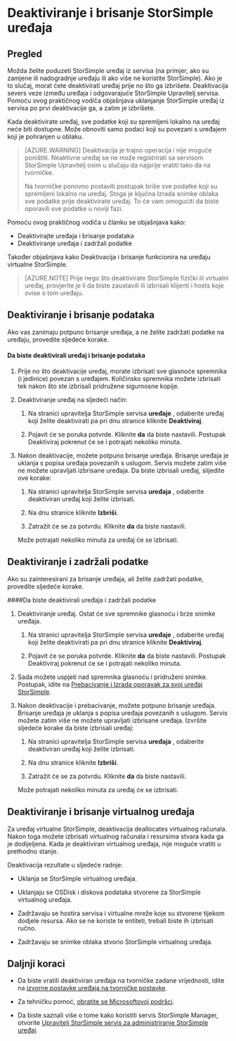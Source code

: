 <properties 
   pageTitle="Deaktiviranje i brisanje uređaja StorSimple | Microsoft Azure"
   description="U članku se opisuje uklanjanje uređaja StorSimple iz servisa tako da najprije deaktiviranje i brisanje ga."
   services="storsimple"
   documentationCenter=""
   authors="SharS"
   manager="carmonm"
   editor="" />
<tags 
   ms.service="storsimple"
   ms.devlang="na"
   ms.topic="article"
   ms.tgt_pltfrm="na"
   ms.workload="na"
   ms.date="10/18/2016"
   ms.author="anoobbacker" />

# <a name="deactivate-and-delete-a-storsimple-device"></a>Deaktiviranje i brisanje StorSimple uređaja

## <a name="overview"></a>Pregled

Možda želite poduzeti StorSimple uređaj iz servisa (na primjer, ako su zamjene ili nadogradnje uređaju ili ako više ne koristite StorSimple). Ako je to slučaj, morat ćete deaktivirati uređaj prije no što ga izbrišete. Deaktivacija severs veze između uređaja i odgovarajuće StorSimple Upravitelj servisa. Pomoću ovog praktičnog vodiča objašnjava uklanjanje StorSimple uređaj iz servisa po prvi deaktivacije ga, a zatim je izbrišete. 

Kada deaktivirate uređaj, sve podatke koji su spremljeni lokalno na uređaj neće biti dostupne. Može obnoviti samo podaci koji su povezani s uređajem koji je pohranjen u oblaku.  

>[AZURE.WARNING] Deaktivacija je trajno operacija i nije moguće poništiti. Neaktivne uređaj se ne može registrirati sa servisom StorSimple Upravitelj osim u slučaju da najprije vratiti tako da na tvorničke. 
>
>Na tvorničke ponovno postaviti postupak briše sve podatke koji su spremljeni lokalno na uređaj. Stoga je ključna Izrada snimke oblaka sve podatke prije deaktivirate uređaj. To će vam omogućiti da biste oporavili sve podatke u noviji fazi.

Pomoću ovog praktičnog vodiča u članku se objašnjava kako:

- Deaktivirajte uređaja i brisanje podataka
- Deaktiviranje uređaja i zadržali podatke

Također objašnjava kako Deaktivacija i brisanje funkcionira na uređaju virtualne StorSimple.

>[AZURE.NOTE] Prije nego što deaktivirate StorSimple fizički ili virtualni uređaj, provjerite je li da biste zaustavili ili izbrisali klijenti i hosts koje ovise o tom uređaju.

## <a name="deactivate-and-delete-data"></a>Deaktiviranje i brisanje podataka

Ako vas zanimaju potpuno brisanje uređaja, a ne želite zadržati podatke na uređaju, provedite sljedeće korake.

#### <a name="to-deactivate-the-device-and-delete-the-data"></a>Da biste deaktivirali uređaj i brisanje podataka  

1. Prije no što deaktivacije uređaj, morate izbrisati sve glasnoće spremnika (i jedinice) povezan s uređajem. Količinsko spremnika možete izbrisati tek nakon što ste izbrisali pridružene sigurnosne kopije.

2. Deaktiviranje uređaj na sljedeći način:

    1. Na stranici upravitelja StorSimple servisa **uređaje** , odaberite uređaj koji želite deaktivirati pa pri dnu stranice kliknite **Deaktiviraj**.

    2. Pojavit će se poruka potvrde. Kliknite **da** da biste nastavili. Postupak Deaktiviraj pokrenut će se i potrajati nekoliko minuta.

3. Nakon deaktivacije, možete potpuno brisanje uređaja. Brisanje uređaja je uklanja s popisa uređaja povezanih s uslugom. Servis možete zatim više ne možete upravljati izbrisane uređaja. Da biste izbrisali uređaj, slijedite ove korake:

    1. Na stranici upravitelja StorSimple servisa **uređaja** , odaberite deaktiviran uređaj koji želite izbrisati.

    2. Na dnu stranice kliknite **Izbriši**.

    3. Zatražit će se za potvrdu. Kliknite **da** da biste nastavili.

    Može potrajati nekoliko minuta za uređaj će se izbrisati.

## <a name="deactivate-and-retain-data"></a>Deaktiviranje i zadržali podatke

Ako su zainteresirani za brisanje uređaja, ali želite zadržati podatke, provedite sljedeće korake.

####<a name="to-deactivate-a-device-and-retain-the-data"></a>Da biste deaktivirali uređaja i zadržali podatke 

1. Deaktiviranje uređaj. Ostat će sve spremnike glasnoću i brze snimke uređaja.

    1. Na stranici upravitelja StorSimple servisa **uređaje** , odaberite uređaj koji želite deaktivirati pa pri dnu stranice kliknite **Deaktiviraj**.

    2. Pojavit će se poruka potvrde. Kliknite **da** da biste nastavili. Postupak Deaktiviraj pokrenut će se i potrajati nekoliko minuta.

2. Sada možete uspjeti nad spremnika glasnoću i pridruženi snimke. Postupak, idite na [Prebacivanje i Izrada oporavak za svoj uređaj StorSimple](storsimple-device-failover-disaster-recovery.md).

3. Nakon deaktivacije i prebacivanje, možete potpuno brisanje uređaja. Brisanje uređaja je uklanja s popisa uređaja povezanih s uslugom. Servis možete zatim više ne možete upravljati izbrisane uređaja. Izvršite sljedeće korake da biste izbrisali uređaj:
 
    1. Na stranici upravitelja StorSimple servisa **uređaja** , odaberite deaktiviran uređaj koji želite izbrisati.

    2. Na dnu stranice kliknite **Izbriši**.

    3. Zatražit će se za potvrdu. Kliknite **da** da biste nastavili.

    Može potrajati nekoliko minuta za uređaj će se izbrisati.

## <a name="deactivate-and-delete-a-virtual-device"></a>Deaktiviranje i brisanje virtualnog uređaja

Za uređaj virtualne StorSimple, deaktivacija deallocates virtualnog računala. Nakon toga možete izbrisati virtualnog računala i resursima stvara kada ga je dodijeljena. Kada je deaktiviran virtualnog uređaja, nije moguće vratiti u prethodno stanje. 

Deaktivacija rezultate u sljedeće radnje:

- Uklanja se StorSimple virtualnog uređaja.

- Uklanjaju se OSDisk i diskova podataka stvorene za StorSimple virtualnog uređaja.

- Zadržavaju se hostira servisa i virtualne mreže koje su stvorene tijekom dodjele resursa. Ako se ne koriste te entiteti, trebali biste ih izbrisati ručno.

- Zadržavaju se snimke oblaka stvorio StorSimple virtualnog uređaja.

## <a name="next-steps"></a>Daljnji koraci
- Da biste vratili deaktiviran uređaja na tvorničke zadane vrijednosti, idite na [izvorne postavke uređaja na tvorničke postavke](storsimple-manage-device-controller.md#reset-the-device-to-factory-default-settings).

- Za tehničku pomoć, [obratite se Microsoftovoj podršci](storsimple-contact-microsoft-support.md).

- Da biste saznali više o tome kako koristiti servis StorSimple Manager, otvorite [Upravitelj StorSimple servis za administriranje StorSimple uređaj](storsimple-manager-service-administration.md). 
